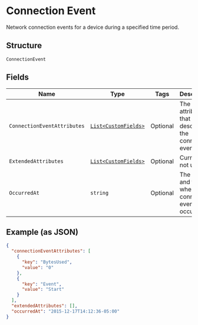 
# Connection Event

Network connection events for a device during a specified time period.

## Structure

`ConnectionEvent`

## Fields

| Name | Type | Tags | Description |
|  --- | --- | --- | --- |
| `ConnectionEventAttributes` | [`List<CustomFields>`](../../doc/models/custom-fields.md) | Optional | The attributes that describe the connection event. |
| `ExtendedAttributes` | [`List<CustomFields>`](../../doc/models/custom-fields.md) | Optional | Currently not used. |
| `OccurredAt` | `string` | Optional | The date and time when the connection event occured. |

## Example (as JSON)

```json
{
  "connectionEventAttributes": [
    {
      "key": "BytesUsed",
      "value": "0"
    },
    {
      "key": "Event",
      "value": "Start"
    }
  ],
  "extendedAttributes": [],
  "occurredAt": "2015-12-17T14:12:36-05:00"
}
```

